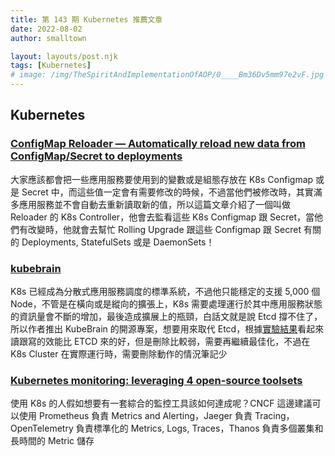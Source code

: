 ```yaml
---
title: 第 143 期 Kubernetes 推薦文章
date: 2022-08-02
author: smalltown

layout: layouts/post.njk
tags: [Kubernetes]
# image: /img/TheSpiritAndImplementationOfAOP/0____Bm36Dv5mm97e2vF.jpg
---
```


## Kubernetes

<!-- summary -->
### [ConfigMap Reloader — Automatically reload new data from ConfigMap/Secret to deployments](https://medium.com/linux-shots/configmap-secret-reloader-automatically-add-reload-data-from-configmap-secret-to-deployments-dc245e06b92c)

大家應該都會把一些應用服務要使用到的變數或是組態存放在 K8s Configmap 或是 Secret 中，而這些值一定會有需要修改的時候，不過當他們被修改時，其實滿多應用服務並不會自動去重新讀取新的值，所以這篇文章介紹了一個叫做 Reloader 的 K8s Controller，他會去監看這些 K8s Configmap 跟 Secret，當他們有改變時，他就會去幫忙 Rolling Upgrade 跟這些 Configmap 跟 Secret 有關的 Deployments, StatefulSets 或是 DaemonSets！
<!-- summary -->

### [kubebrain](https://github.com/kubewharf/kubebrain)

K8s 已經成為分散式應用服務調度的標準系統，不過他只能穩定的支援 5,000 個 Node，不管是在橫向或是縱向的擴張上，K8s 需要處理運行於其中應用服務狀態的資訊量會不斷的增加，最後造成擴展上的瓶頸，白話文就是說 Etcd 撐不住了，所以作者推出 KubeBrain 的開源專案，想要用來取代 Etcd，根據[實驗結果](https://github.com/kubewharf/kubebrain/blob/main/docs/benchmark.md)看起來讀跟寫的效能比 ETCD 來的好，但是刪除比較弱，需要再繼續最佳化，不過在 K8s Cluster 在實際運行時，需要刪除動作的情況筆記少

### [Kubernetes monitoring: leveraging 4 open-source toolsets](https://www.cncf.io/blog/2022/08/01/kubernetes-monitoring-leveraging-4-open-source-toolsets/)

使用 K8s 的人假如想要有一套綜合的監控工具該如何達成呢？CNCF 這邊建議可以使用 Prometheus 負責 Metrics and Alerting，Jaeger 負責 Tracing，OpenTelemetry 負責標準化的 Metrics, Logs, Traces，Thanos 負責多個叢集和長時間的 Metric 儲存
